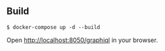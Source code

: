 ## Build

```
$ docker-compose up -d --build
```

Open <http://localhost:8050/graphiql> in your browser.
